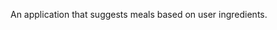 An application that suggests meals based on user ingredients.


<!-- Use server to serve /home or /index depennding on whether the user is logged in or not
Add search option in bookmarks page
Allow only registered users to see Home button
Back button for all users
 -->

